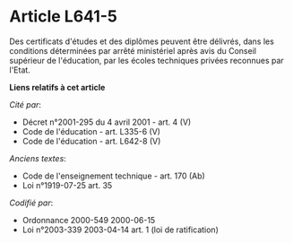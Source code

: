 # Article L641-5

Des certificats d'études et des diplômes peuvent être délivrés, dans les conditions déterminées par arrêté ministériel après
avis du Conseil supérieur de l'éducation, par les écoles techniques privées reconnues par l'Etat.

**Liens relatifs à cet article**

_Cité par_:

  - Décret n°2001-295 du 4 avril 2001 - art. 4 (V)
  - Code de l'éducation - art. L335-6 (V)
  - Code de l'éducation - art. L642-8 (V)

_Anciens textes_:

  - Code de l'enseignement technique - art. 170 (Ab)
  - Loi n°1919-07-25 art. 35

_Codifié par_:

  - Ordonnance 2000-549 2000-06-15
  - Loi n°2003-339 2003-04-14 art. 1 (loi de ratification)
